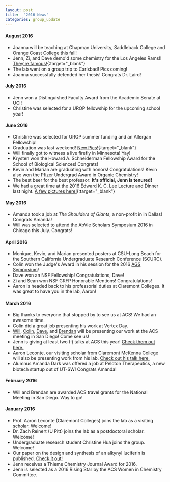 ```yaml
---
layout: post
title:  "2016 News"
categories: group_update
---
```

#### August 2016
- Joanna will be teaching at Chapman University, Saddleback College and Orange Coast College this fall!
- Jenn, Zi, and Dave demo'd some chemistry for the Los Angeles Rams!! [They're famous!](http://www.latimes.com/socal/daily-pilot/news/tn-dpt-me-0825-football-chemistry-20160824-story.html){:target="_blank"}
- The lab went on a group trip to Carlsbad! Pics coming!
- Joanna successfully defended her thesis! Congrats Dr. Laird!

#### July 2016
- Jenn won a Distinguished Faculty Award from the Academic Senate at UCI!
- Christine was selected for a UROP fellowship for the upcoming school year!

#### June 2016
- Christine was selected for UROP summer funding and an Allergan Fellowship!
- Graduation was last weekend! [New Pics!](https://www.flickr.com/photos/140674789@N08/){:target="_blank"}
- Will finally got to witness a live firefly in Minnesota! Yay!
- Krysten won the Howard A. Schneiderman Fellowship Award for the School of Biological Sciences! Congrats!
- Kevin and Marian are graduating with honors! Congratulations! Kevin also won the Pfizer Undergrad Award in Organic Chemistry!
- The best beer for the best professor: **It's official, Jenn is tenured!**
- We had a great time at the 2016 Edward K. C. Lee Lecture and Dinner last night. [A few pictures here!](https://www.flickr.com/photos/140674789@N08/albums/72157665085165442){:target="_blank"}

#### May 2016

-   Amanda took a job at *The Shoulders of Giants*, a non-profit in in
    Dallas! Congrats Amanda!
-   Will was selected to attend the AbVie Scholars Symposium 2016 in
    Chicago this July. Congrats!


#### April 2016

-   Monique, Kevin, and Marian presented posters at CSU-Long Beach for
    the Southern California Undergraduate Research Conference (SCURC).
-   Colin won the Judge's Award in his session for the 2016 [AGS
    Symposium](http://symposium.ags.uci.edu/)!
-   Dave won an NSF Fellowship! Congratulations, Dave!
-   Zi and Sean won NSF GRFP Honorable Mentions! Congratulations!
-   Aaron is headed back to his professorial duties at
    Claremont Colleges. It was great to have you in the lab, Aaron!

#### March 2016 

-   Big thanks to everyone that stopped by to see us at ACS! We had an
    awesome time.
-   Colin did a great job presenting his work at Vertex Day.
-   [Will](https://ep70.eventpilotadmin.com/web/page.php?page=Session&project=ACS16spring&id=2402770),
    [Colin](https://ep70.eventpilotadmin.com/web/page.php?page=Session&project=ACS16spring&id=2404643),
    [Dave](https://ep70.eventpilotadmin.com/web/page.php?page=Session&project=ACS16spring&id=2408328),
    and
    [Brendan](https://ep70.eventpilotadmin.com/web/page.php?page=Session&project=ACS16spring&id=2412753s)
    will be presenting our work at the ACS meeting in San Diego! Come
    see us!
-   Jenn is giving at least two (!) talks at ACS this year! [Check them
    out here.](https://ep70.eventpilotadmin.com/web/page.php?page=Speaker&project=ACS16spring&id=3063938)
-   Aaron Leconte, our visiting scholar from Claremont McKenna College
    will also be presenting work from his lab. [Check out his
    talk here.](https://ep70.eventpilotadmin.com/web/page.php?page=Speaker&project=ACS16spring&id=3091275)
-   Alumnus Amanda Dark was offered a job at Peloton Therapeutics, a new
    biotech startup out of UT-SW! Congrats Amanda!


#### February 2016

-   Will and Brendan are awarded ACS travel grants for the National
    Meeting in San Diego. Way to go!

#### January 2016

-   Prof. Aaron Leconte (Claremont Colleges) joins the lab as a
    visiting scholar. Welcome!
-   Dr. Zach Reinert (U Pitt) joins the lab as a postdoctoral scholar.
    Welcome!
-   Undergraduate research student Christine Hua joins the group.
    Welcome!
-   Our paper on the design and synthesis of an alkynyl luciferin
    is published. [Check it
    out!](http://onlinelibrary.wiley.com/doi/10.1002/chem.201503944/full)
-   Jenn receives a Thieme Chemistry Journal Award for 2016.
-   Jenn is selected as a 2016 Rising Star by the ACS Women in
    Chemistry Committee.